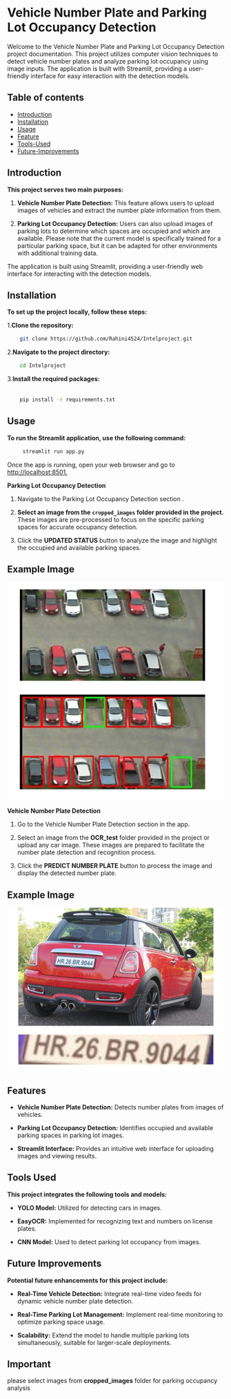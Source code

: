 # Vehicle Number Plate and Parking Lot Occupancy Detection
Welcome to the Vehicle Number Plate and Parking Lot Occupancy Detection project documentation. This project utilizes computer vision techniques to detect vehicle number plates and analyze parking lot occupancy using image inputs. The application is built with Streamlit, providing a user-friendly interface for easy interaction with the detection models.

## Table of contents
- [Introduction](#Introduction)
- [Installation](#Installation)
- [Usage](#Usage)
- [Feature](#Feature)
- [Tools-Used](#Toolds_Used)
- [Future-Improvements](#Future_Improvements)

## Introduction

**This project serves two main purposes:**

1. **Vehicle Number Plate Detection:** This feature allows users to upload images of vehicles and extract the number plate information from them.

2. **Parking Lot Occupancy Detection:** Users can also upload images of parking lots to determine which spaces are occupied and which are available. Please note that the current model is specifically trained for a particular parking space, but it can be adapted for other environments with additional training data.

The application is built using Streamlit, providing a user-friendly web interface for interacting with the detection models. 

## Installation

**To set up the project locally, follow these steps:**

1.**Clone the repository:**

```bash
    git clone https://github.com/Rahini4524/Intelproject.git
```

2.**Navigate to the project directory:**

```bash
    cd Intelproject
```

3.**Install the required packages:**

```bash
    
    pip install -r requirements.txt
```
## Usage

**To run the Streamlit application, use the following command:**

```bash
     streamlit run app.py
```
Once the app is running, open your web browser and go to [http://localhost:8501.](http://localhost:8501.)    

**Parking Lot Occupancy Detection**

1. Navigate to the Parking Lot Occupancy Detection section .

2. **Select an image from the `cropped_images` folder provided in the project.** These images are pre-processed to focus on the specific parking spaces for accurate occupancy detection.

3. Click the **UPDATED STATUS** button to analyze the image and highlight the occupied and available parking spaces.

## Example Image
![Parking Lot Occupancy Detection](readmephotos/2img.png)

**Vehicle Number Plate Detection**

1. Go to the Vehicle Number Plate Detection section in the app.

2. Select an image from the **OCR_test** folder provided in the project or upload any car image. These images are prepared to facilitate the number plate detection and recognition process.

3. Click the **PREDICT NUMBER PLATE** button to process the image and display the detected number plate.

## Example Image
![License Plate Recognition](readmephotos/3img.png)

## Features

- **Vehicle Number Plate Detection:** Detects number plates from images of vehicles.

- **Parking Lot Occupancy Detection:**  Identifies occupied and available parking spaces in parking lot images.

- **Streamlit Interface:** Provides an intuitive web interface for uploading images and viewing results.

## Tools Used

**This project integrates the following tools and models:**

- **YOLO Model:** Utilized for detecting cars in images.

- **EasyOCR:** Implemented for recognizing text and numbers on license plates.

- **CNN Model:** Used to detect parking lot occupancy from images.

## Future Improvements

**Potential future enhancements for this project include:**

- **Real-Time Vehicle Detection:** Integrate real-time video feeds for dynamic vehicle number plate detection.

- **Real-Time Parking Lot Management:** Implement real-time monitoring to optimize parking space usage.

- **Scalability:** Extend the model to handle multiple parking lots simultaneously, suitable for larger-scale deployments.


## Important
please select images from **cropped_images** folder for parking occupancy analysis